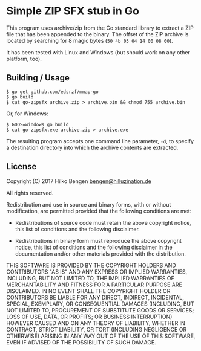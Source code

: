 Simple ZIP SFX stub in Go
=========================

This program uses archive/zip from the Go standard library to extract
a ZIP file that has been appended to the binary. The offset of the ZIP
archive is located by searching for 8 magic bytes (`50 4b 03 04 14 00
08 00`).

It has been tested with Linux and Windows (but should work on any
other platform, too).

Building / Usage
----------------

    $ go get github.com/edsrzf/mmap-go
    $ go build
    $ cat go-zipsfx archive.zip > archive.bin && chmod 755 archive.bin

Or, for Windows:

    $ GOOS=windows go build
    $ cat go-zipsfx.exe archive.zip > archive.exe

The resulting program accepts one command line parameter, `-d`, to
specify a destination directory into which the archive contents are
extracted.

License
-------

Copyright (C) 2017  Hilko Bengen <bengen@hilluzination.de>

All rights reserved.

Redistribution and use in source and binary forms, with or without
modification, are permitted provided that the following conditions are met:

* Redistributions of source code must retain the above copyright notice, this
  list of conditions and the following disclaimer.

* Redistributions in binary form must reproduce the above copyright notice,
  this list of conditions and the following disclaimer in the documentation
  and/or other materials provided with the distribution.

THIS SOFTWARE IS PROVIDED BY THE COPYRIGHT HOLDERS AND CONTRIBUTORS "AS IS"
AND ANY EXPRESS OR IMPLIED WARRANTIES, INCLUDING, BUT NOT LIMITED TO, THE
IMPLIED WARRANTIES OF MERCHANTABILITY AND FITNESS FOR A PARTICULAR PURPOSE ARE
DISCLAIMED. IN NO EVENT SHALL THE COPYRIGHT HOLDER OR CONTRIBUTORS BE LIABLE
FOR ANY DIRECT, INDIRECT, INCIDENTAL, SPECIAL, EXEMPLARY, OR CONSEQUENTIAL
DAMAGES (INCLUDING, BUT NOT LIMITED TO, PROCUREMENT OF SUBSTITUTE GOODS OR
SERVICES; LOSS OF USE, DATA, OR PROFITS; OR BUSINESS INTERRUPTION) HOWEVER
CAUSED AND ON ANY THEORY OF LIABILITY, WHETHER IN CONTRACT, STRICT LIABILITY,
OR TORT (INCLUDING NEGLIGENCE OR OTHERWISE) ARISING IN ANY WAY OUT OF THE USE
OF THIS SOFTWARE, EVEN IF ADVISED OF THE POSSIBILITY OF SUCH DAMAGE.
